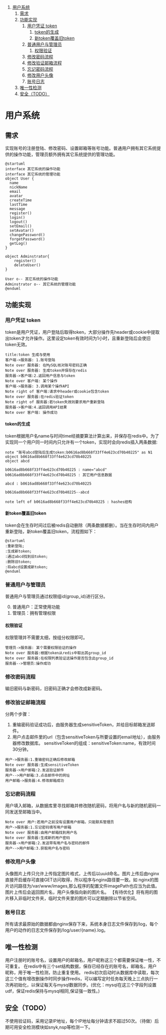<!-- @import "[TOC]" {cmd="toc" depthFrom=1 depthTo=6 orderedList=true} -->
<!-- code_chunk_output -->

1. [用户系统](#用户系统)
    1. [需求](#需求)
    2. [功能实现](#功能实现)
        1. [用户凭证 token](#用户凭证-token)
            1. [token的生成](#token的生成)
            2. [新token覆盖旧token](#新token覆盖旧token)
        2. [普通用户与管理员](#普通用户与管理员)
            1. [权限验证](#权限验证)
        3. [修改密码流程](#修改密码流程)
        4. [修改验证邮箱流程](#修改验证邮箱流程)
        5. [忘记密码流程](#忘记密码流程)
        6. [修改用户头像](#修改用户头像)
        7. [账号日志](#账号日志)
    3. [唯一性检测](#唯一性检测)
    4. [安全（TODO）](#安全todo)

<!-- /code_chunk_output -->

# 用户系统
## 需求
实现账号的注册登陆、修改密码、设置邮箱等账号功能。普通用户拥有其它系统提供的操作功能，管理员额外拥有其它系统提供的管理功能。
```puml
@startuml
interface 其它系统的操作功能
interface 其它系统的管理功能
object User {
  name
  nickName
  email
  avatar
  createTime
  lastTime
  message
  register()
  login()
  logout()
  setEmail()
  setAvatar()
  changePassword()
  forgetPassword()
  getLog()
}

object Adminstrator{
	register()
	deleteUser()
}

User o-- 其它系统的操作功能
Adminstrator o-- 其它系统的管理功能
@enduml
```

## 功能实现
### 用户凭证 token
token是用户凭证，用户登陆后取得token，大部分操作先header或cookie中提取出token才允许操作。这里设定token有效时间为1小时，且重新登陆后会使旧token无效。
```sequence
title:token 生成与使用
客户端->服务器: 1.账号登陆
Note over 服务器: 在MySQL核对账号密码正确
Note over 服务器: 生成token并保存在redis
服务器->客户端:2.返回用户信息与token
Note over 客户端: 某个操作
客户端->服务器: 3.调用某个操作API
Note right of 客户端:请求中header或cookie包含token
Note over 服务器:在redis验证token
Note right of 服务器:若token失效则要求用户重新登陆
服务器->客户端:4.返回调用API结果
Note over 客户端: 操作成功
```
#### token的生成
token根据用户名name与时间time经摘要算法计算出来，并保存在redis中。为了实现同一个用户同一时间内只允许有一个token，实现时会向redis插入两条数据:
```puml
note "账号abcd登陆后生成token:b0616ad8b668f33ff4e623cd70b40225" as N1
object b0616ad8b668f33ff4e623cd70b40225
object abcd

b0616ad8b668f33ff4e623cd70b40225 : name="abcd" 
b0616ad8b668f33ff4e623cd70b40225 : 其它用户信息数据 

abcd : b0616ad8b668f33ff4e623cd70b40225

b0616ad8b668f33ff4e623cd70b40225--abcd  

note left of b0616ad8b668f33ff4e623cd70b40225 : hashes结构

```
#### 新token覆盖旧token
token会在生存时间过后被redis自动删除（两条数据都删）。当在生存时间内用户重新登陆，新token覆盖旧token，流程图如下：
```puml
@startuml
:重新登陆;
:生成新token;
:通过abcd找到旧token;
:删除旧token;
:将abcd设置成新token;
@enduml
```
### 普通用户与管理员
普通用户与管理员通过权限组id(group_id)进行区分。

0. 普通用户：正常使用功能
1. 管理员：拥有管理权限
#### 权限验证
权限管理并不需要太细，按组分权限即可。
```sequence
管理员->服务器: 某个需要权限验证的操作
Note over 服务器:根据token从redis中取出其group_id
Note over 服务器:在权限列表验证这操作是否包含此group_id
服务器-->管理员:操作成功
```

### 修改密码流程
输旧密码与新密码，旧密码正确才会修改成新密码。
### 修改验证邮箱流程
分两个步骤：
1. 重输密码验证成功后，由服务器生成sensitiveToken，并给目标邮箱发送邮件。
2. 用户点击邮件里的url（包含sensitiveToken与所要设置的email地址），由服务器修改数据库。
sensitiveToken的组成：sensitiveToken:name，有效时间30分钟。
```sequence
用户->服务器:1.重输密码正确后修改邮箱
Note over 服务器:生成sensitiveToken
服务器->用户邮箱:2.发送验证邮件
用户-->用户邮箱:3.点击邮件中的网址
用户邮箱->服务器:4.修改邮箱成功
```
### 忘记密码流程
用户填入邮箱，从数据库里寻找邮箱并修改随机密码，将用户名与新的随机密码一同发送至邮箱当中。
```sequence
Note over 用户:若用户之前没有设置用户邮箱，只能联系管理员
用户->服务器:1.忘记密码填写用户邮箱
Note over 服务器:由用户邮箱找到用户名
Note over 服务器:生成新的用户密码
服务器->用户邮箱:2.发送带有用户名与密码的邮件
用户-->用户邮箱:3.获取用户名与密码

```
### 修改用户头像
头像图片上传只允许上传指定图片格式，上传后以uuid命名。图片上传后由nginx直接开启缓存可直接GET访问取得，所以程序与nginx路径要一致。如 nginx的图片访问路径为/var/www/images,那么程序的配置文件imagePath也应当为此值。图片上传后会返回图片名，用户头像指向新的图片名。
【有待优化】将有用的图片移入非临时文件夹，临时文件夹里的图片可以定期删除以节省空间。

### 账号日志
所有请求最原始的数据都由nginx保存下来，系统本身日志文件保存到/log，每个用户的动作的日志文件保存到/log/user/{name}.log。

## 唯一性检测
用户注册时的账号名，设置用户的邮箱名，用户昵称这三个都需要保证唯一性，不可重复。
在redis中有三个set结构数据，保存已经存在的账号名，邮箱名，用户昵称，用于唯一性检测，防止重复使用。
redis初次启动时从数据库中读取，每次这三个值有增改删操作时同步操作redis，可以编写定时任务每天晚上三点执行一次再初始化，以保证每天与mysql数据同步。(优化：mysql在这三个字段列设置udf，保证redis保持与mysql相同,保证强一致性。)

## 安全（TODO）
不使用验证码，采用记录IP地址，每个IP地址每分钟请求不超过50次。（待做）后期可用安全检测模块如snyk,nsp等检测一下。







